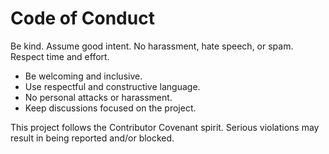# Code of Conduct

Be kind. Assume good intent. No harassment, hate speech, or spam. Respect time and effort.

- Be welcoming and inclusive.
- Use respectful and constructive language.
- No personal attacks or harassment.
- Keep discussions focused on the project.

This project follows the Contributor Covenant spirit. Serious violations may result in being reported and/or blocked.
